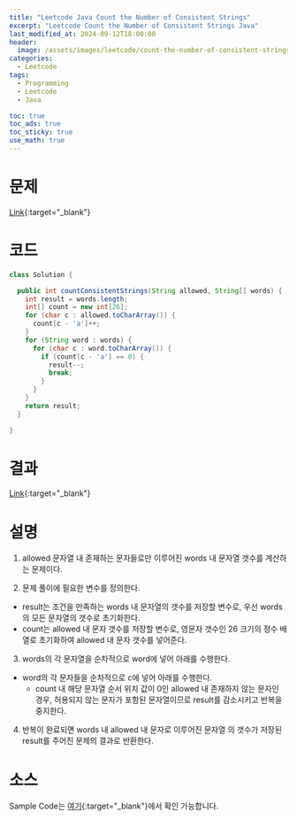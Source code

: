 ```yaml
---
title: "Leetcode Java Count the Number of Consistent Strings"
excerpt: "Leetcode Count the Number of Consistent Strings Java"
last_modified_at: 2024-09-12T18:00:00
header:
  image: /assets/images/leetcode/count-the-number-of-consistent-strings.png
categories:
  - Leetcode
tags:
  - Programming
  - Leetcode
  - Java

toc: true
toc_ads: true
toc_sticky: true
use_math: true
---
```

# 문제
[Link](https://leetcode.com/problems/count-the-number-of-consistent-strings/){:target="_blank"}

# 코드
```java
class Solution {

  public int countConsistentStrings(String allowed, String[] words) {
    int result = words.length;
    int[] count = new int[26];
    for (char c : allowed.toCharArray()) {
      count[c - 'a']++;
    }
    for (String word : words) {
      for (char c : word.toCharArray()) {
        if (count[c - 'a'] == 0) {
          result--;
          break;
        }
      }
    }
    return result;
  }

}
```

# 결과
[Link](https://leetcode.com/problems/count-the-number-of-consistent-strings/submissions/1387488828/){:target="_blank"}

# 설명
1. allowed 문자열 내 존재하는 문자들로만 이루어진 words 내 문자열 갯수를 계산하는 문제이다.

2. 문제 풀이에 필요한 변수를 정의한다.
- result는 조건을 만족하는 words 내 문자열의 갯수를 저장할 변수로, 우선 words의 모든 문자열의 갯수로 초기화한다.
- count는 allowed 내 문자 갯수를 저장할 변수로, 영문자 갯수인 26 크기의 정수 배열로 초기화하여 allowed 내 문자 갯수를 넣어준다.

3. words의 각 문자열을 순차적으로 word에 넣어 아래를 수행한다.
- word의 각 문자들을 순차적으로 c에 넣어 아래를 수행한다.
  - count 내 해당 문자열 순서 위치 값이 0인 allowed 내 존재하지 않는 문자인 경우, 허용되지 않는 문자가 포함된 문자열이므로 result를 감소시키고 반복을 중지한다.

4. 반복이 완료되면 words 내 allowed 내 문자로 이루어진 문자열 의 갯수가 저장된 result를 주어진 문제의 결과로 반환한다.

# 소스
Sample Code는 [여기](https://github.com/GracefulSoul/leetcode/blob/master/src/main/java/gracefulsoul/problems/CountTheNumberOfConsistentStrings.java){:target="_blank"}에서 확인 가능합니다.